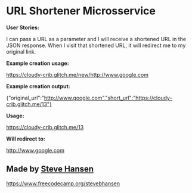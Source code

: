 URL Shortener Microsservice
=========================

**User Stories:**

I can pass a URL as a parameter and I will receive a shortened URL in the JSON response.
When I visit that shortened URL, it will redirect me to my original link.


**Example creation usage:**

https://cloudy-crib.glitch.me/new/http://www.google.com

**Example creation output:**

{"original_url":"http://www.google.com","short_url":"https://cloudy-crib.glitch.me/13"}

**Usage:**

https://cloudy-crib.glitch.me/13

**Will redirect to:**

http://www.google.com


Made by [Steve Hansen](https://www.freecodecamp.org/stevebhansen)
-------------------

https://www.freecodecamp.org/stevebhansen